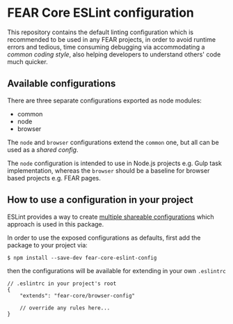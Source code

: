 # FEAR Core ESLint configuration

This repository contains the default linting configuration which is recommended to be used in any FEAR projects, in order to avoid runtime errors and tedious, time consuming debugging via accommodating a *common coding style*, also helping developers to understand others' code much quicker.

## Available configurations

There are three separate configurations exported as node modules:

- common
- node
- browser

The `node` and `browser` configurations extend the `common` one, but all can be used as a *shared config*.

The `node` configuration is intended to use in Node.js projects e.g. Gulp task implementation, whereas the `browser` should be a baseline for browser based projects e.g. FEAR pages.

## How to use a configuration in your project

ESLint provides a way to create [multiple shareable configurations](http://eslint.org/docs/developer-guide/shareable-configs) which approach is used in this package.

In order to use the exposed configurations as defaults, first add the package to your project via:

```
$ npm install --save-dev fear-core-eslint-config
```

then the configurations will be available for extending in your own `.eslintrc`

```
// .eslintrc in your project's root
{
    "extends": "fear-core/browser-config"

    // override any rules here...
}
```
